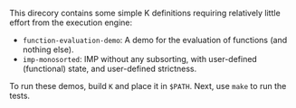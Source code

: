 This direcory contains some simple K definitions requiring relatively
little effort from the execution engine:

- `function-evaluation-demo`:
  A demo for the evaluation of functions (and nothing else).
- `imp-monosorted`:
  IMP without any subsorting, with user-defined (functional) state,
  and user-defined strictness.

To run these demos, build `K` and place it in `$PATH`. Next, use `make`
to run the tests.

